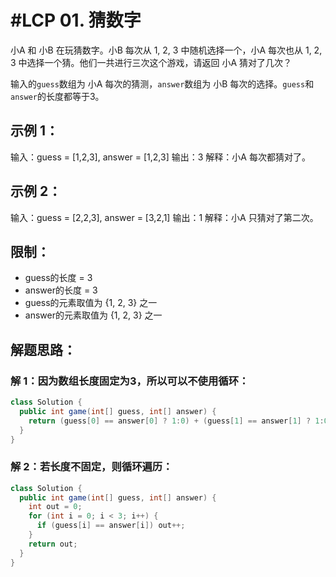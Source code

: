 # #LCP 01. 猜数字

小A 和 小B 在玩猜数字。小B 每次从 1, 2, 3 中随机选择一个，小A 每次也从 1, 2, 3 中选择一个猜。他们一共进行三次这个游戏，请返回 小A 猜对了几次？

输入的`guess`数组为 小A 每次的猜测，`answer`数组为 小B 每次的选择。`guess`和`answer`的长度都等于3。

## 示例 1：

输入：guess = [1,2,3], answer = [1,2,3]
输出：3
解释：小A 每次都猜对了。

## 示例 2：

输入：guess = [2,2,3], answer = [3,2,1]
输出：1
解释：小A 只猜对了第二次。

## 限制：

- guess的长度 = 3
- answer的长度 = 3
- guess的元素取值为 {1, 2, 3} 之一
- answer的元素取值为 {1, 2, 3} 之一

## 解题思路：

### 解 1：因为数组长度固定为3，所以可以不使用循环：

```java
class Solution {
  public int game(int[] guess, int[] answer) {
​    return (guess[0] == answer[0] ? 1:0) + (guess[1] == answer[1] ? 1:0) +(guess[2] == answer[2] ? 1:0);
  }
}
```

### 解 2：若长度不固定，则循环遍历：

```java
class Solution {
  public int game(int[] guess, int[] answer) {
​    int out = 0;
​    for (int i = 0; i < 3; i++) {
​      if (guess[i] == answer[i]) out++;
​    }
​    return out;
  }
}
```

